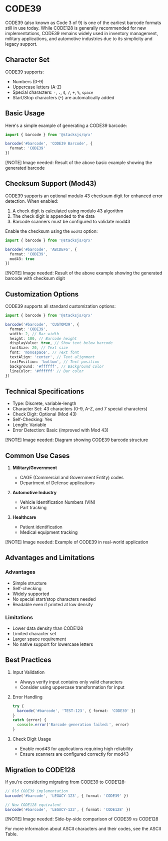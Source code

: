 # CODE39

CODE39 (also known as Code 3 of 9) is one of the earliest barcode formats still in use today. While CODE128 is generally recommended for new implementations, CODE39 remains widely used in inventory management, military applications, and automotive industries due to its simplicity and legacy support.

## Character Set

CODE39 supports:

- Numbers (0-9)
- Uppercase letters (A-Z)
- Special characters: `-`, `.`, `$`, `/`, `+`, `%`, `space`
- Start/Stop characters (`*`) are automatically added

## Basic Usage

Here's a simple example of generating a CODE39 barcode:

```ts
import { barcode } from '@stacksjs/qrx'

barcode('#barcode', 'CODE39 Barcode', {
  format: 'CODE39'
})
```

[!NOTE] Image needed: Result of the above basic example showing the generated barcode

## Checksum Support (Mod43)

CODE39 supports an optional modulo 43 checksum digit for enhanced error detection. When enabled:

1. A check digit is calculated using modulo 43 algorithm
2. The check digit is appended to the data
3. Barcode scanners must be configured to validate mod43

Enable the checksum using the `mod43` option:

```ts
import { barcode } from '@stacksjs/qrx'

barcode('#barcode', 'ABCDEFG', {
  format: 'CODE39',
  mod43: true
})
```

[!NOTE] Image needed: Result of the above example showing the generated barcode with checksum digit

## Customization Options

CODE39 supports all standard customization options:

```ts
import { barcode } from '@stacksjs/qrx'

barcode('#barcode', 'CUSTOM39', {
  format: 'CODE39',
  width: 2, // Bar width
  height: 100, // Barcode height
  displayValue: true, // Show text below barcode
  fontSize: 20, // Text size
  font: 'monospace', // Text font
  textAlign: 'center', // Text alignment
  textPosition: 'bottom', // Text position
  background: '#ffffff', // Background color
  lineColor: '#ffffff' // Bar color
})
```

## Technical Specifications

- Type: Discrete, variable-length
- Character Set: 43 characters (0-9, A-Z, and 7 special characters)
- Check Digit: Optional (Mod 43)
- Self-Checking: Yes
- Length: Variable
- Error Detection: Basic (improved with Mod 43)

[!NOTE] Image needed: Diagram showing CODE39 barcode structure

## Common Use Cases

1. **Military/Government**
   - CAGE (Commercial and Government Entity) codes
   - Department of Defense applications

2. **Automotive Industry**
   - Vehicle Identification Numbers (VIN)
   - Part tracking

3. **Healthcare**
   - Patient identification
   - Medical equipment tracking

[!NOTE] Image needed: Example of CODE39 in real-world application

## Advantages and Limitations

### Advantages

- Simple structure
- Self-checking
- Widely supported
- No special start/stop characters needed
- Readable even if printed at low density

### Limitations

- Lower data density than CODE128
- Limited character set
- Larger space requirement
- No native support for lowercase letters

## Best Practices

1. Input Validation
   - Always verify input contains only valid characters
   - Consider using uppercase transformation for input

2. Error Handling
   ```ts
   try {
     barcode('#barcode', 'TEST-123', { format: 'CODE39' })
   }
   catch (error) {
     console.error('Barcode generation failed:', error)
   }
   ```

3. Check Digit Usage
   - Enable mod43 for applications requiring high reliability
   - Ensure scanners are configured correctly for mod43

## Migration to CODE128

If you're considering migrating from CODE39 to CODE128:

```ts
// Old CODE39 implementation
barcode('#barcode', 'LEGACY-123', { format: 'CODE39' })

// New CODE128 equivalent
barcode('#barcode', 'LEGACY-123', { format: 'CODE128' })
```

[!NOTE] Image needed: Side-by-side comparison of CODE39 vs CODE128

For more information about ASCII characters and their codes, see the ASCII Table.
